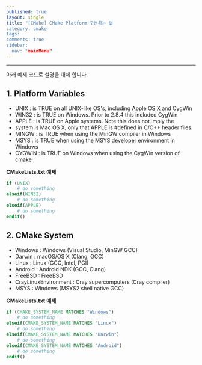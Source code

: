 ```yaml
---
published: true
layout: single
title: "[CMake] CMake Platform 구분하는 법
category: cmake
tags:
comments: true
sidebar:
  nav: "mainMenu"
---  
```

* * *

아래 예제 코드로 설명을 대체 합니다.

## 1. Platform Variables

- UNIX : is TRUE on all UNIX-like OS's, including Apple OS X and CygWin
- WIN32 : is TRUE on Windows. Prior to 2.8.4 this included CygWin
- APPLE : is TRUE on Apple systems. Note this does not imply the
- system is Mac OS X, only that APPLE is #defined in C/C++ header files.
- MINGW : is TRUE when using the MinGW compiler in Windows
- MSYS : is TRUE when using the MSYS developer environment in Windows
- CYGWIN : is TRUE on Windows when using the CygWin version of cmake

**CMakeLists.txt 예제**
```cmake
if (UNIX)
    # do something
elseif(WIN32)
    # do something
elseif(APPLE)
    # do something
endif()
```

## 2. CMake System

- Windows : Windows (Visual Studio, MinGW GCC)
- Darwin : macOS/OS X (Clang, GCC)
- Linux : Linux (GCC, Intel, PGI)
- Android : Android NDK (GCC, Clang)
- FreeBSD : FreeBSD
- CrayLinuxEnvironment : Cray supercomputers (Cray compiler)
- MSYS : Windows (MSYS2 shell native GCC)

**CMakeLists.txt 예제**
```cmake
if (CMAKE_SYSTEM_NAME MATCHES "Windows")
    # do something
elseif(CMAKE_SYSTEM_NAME MATCHES "Linux")
    # do something
elseif(CMAKE_SYSTEM_NAME MATCHES "Darwin")
    # do something
elseif(CMAKE_SYSTEM_NAME MATCHES "Android")
    # do something
endif()
```